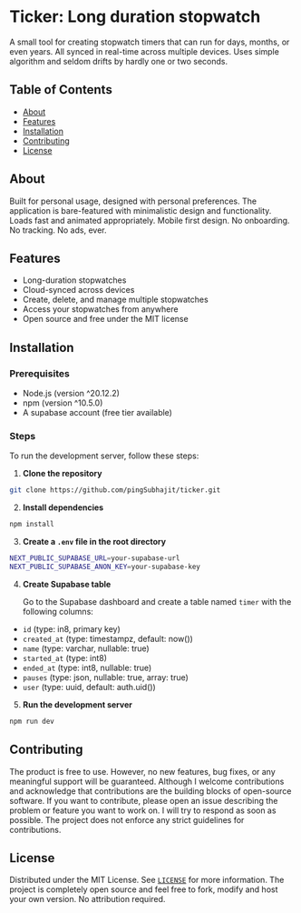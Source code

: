 # Ticker: Long duration stopwatch
A small tool for creating stopwatch timers that can run for days, months, or even years. All synced in real-time across 
multiple devices. Uses simple algorithm and seldom drifts by hardly one or two seconds.

## Table of Contents

- [About](#about)
- [Features](#features)
- [Installation](#installation)
- [Contributing](#contributing)
- [License](#license)

## About

Built for personal usage, designed with personal preferences. The application is bare-featured with minimalistic design 
and functionality. Loads fast and animated appropriately. Mobile first design. No onboarding. No tracking. No ads, ever.

## Features
- Long-duration stopwatches
- Cloud-synced across devices
- Create, delete, and manage multiple stopwatches
- Access your stopwatches from anywhere
- Open source and free under the MIT license

## Installation

### Prerequisites

- Node.js (version ^20.12.2)
- npm (version ^10.5.0)
- A supabase account (free tier available)

### Steps

To run the development server, follow these steps:

1. **Clone the repository**
```bash
git clone https://github.com/pingSubhajit/ticker.git
```
2. **Install dependencies**
```bash
npm install
```
3. **Create a `.env` file in the root directory**
```bash
NEXT_PUBLIC_SUPABASE_URL=your-supabase-url
NEXT_PUBLIC_SUPABASE_ANON_KEY=your-supabase-key
```
4. **Create Supabase table**

    Go to the Supabase dashboard and create a table named `timer` with the following columns:
- `id` (type: in8, primary key)
- `created_at` (type: timestampz, default: now())
- `name` (type: varchar, nullable: true)
- `started_at` (type: int8)
- `ended_at` (type: int8, nullable: true)
- `pauses` (type: json, nullable: true, array: true)
- `user` (type: uuid, default: auth.uid())

5. **Run the development server**
```bash
npm run dev
```

## Contributing

The product is free to use. However, no new features, bug fixes, or any meaningful support will be guaranteed. Although 
I welcome contributions and acknowledge that contributions are the building blocks of open-source software. If you want 
to contribute, please open an issue describing the problem or feature you want to work on. I will try to respond as soon
as possible. The project does not enforce any strict guidelines for contributions.


## License

Distributed under the MIT License. See [`LICENSE`](https://github.com/pingSubhajit/ticker/blob/main/LICENSE) for more
information. The project is completely open source and feel free to fork, modify and host your own version. 
No attribution required.